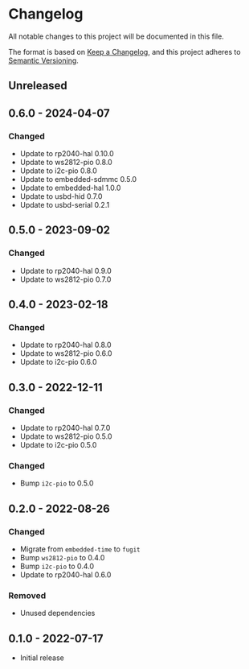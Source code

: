# Changelog

All notable changes to this project will be documented in this file.

The format is based on [Keep a Changelog](https://keepachangelog.com/en/1.0.0/),
and this project adheres to [Semantic Versioning](https://semver.org/spec/v2.0.0.html).

## Unreleased

## 0.6.0 - 2024-04-07

### Changed

- Update to rp2040-hal 0.10.0
- Update to ws2812-pio 0.8.0
- Update to i2c-pio 0.8.0
- Update to embedded-sdmmc 0.5.0
- Update to embedded-hal 1.0.0
- Update to usbd-hid 0.7.0
- Update to usbd-serial 0.2.1

## 0.5.0 - 2023-09-02

### Changed

- Update to rp2040-hal 0.9.0
- Update to ws2812-pio 0.7.0

## 0.4.0 - 2023-02-18

### Changed

- Update to rp2040-hal 0.8.0
- Update to ws2812-pio 0.6.0
- Update to i2c-pio 0.6.0

## 0.3.0 - 2022-12-11

### Changed

- Update to rp2040-hal 0.7.0
- Update to ws2812-pio 0.5.0
- Update to i2c-pio 0.5.0

### Changed

- Bump `i2c-pio` to 0.5.0

## 0.2.0 - 2022-08-26

### Changed

- Migrate from `embedded-time` to `fugit`
- Bump `ws2812-pio` to 0.4.0
- Bump `i2c-pio` to 0.4.0
- Update to rp2040-hal 0.6.0

### Removed

- Unused dependencies

## 0.1.0 - 2022-07-17

- Initial release


